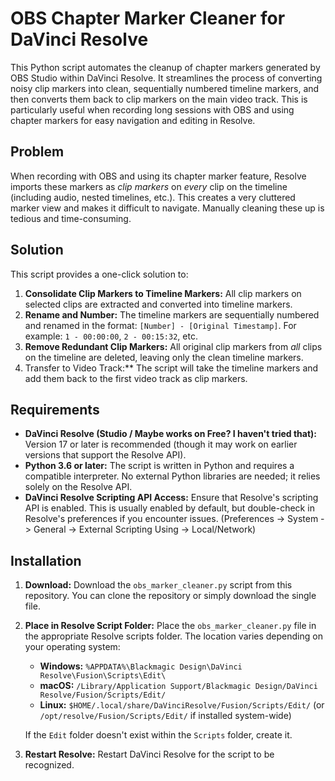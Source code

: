 # OBS Chapter Marker Cleaner for DaVinci Resolve

This Python script automates the cleanup of chapter markers generated by OBS Studio within DaVinci Resolve.  It streamlines the process of converting noisy clip markers into clean, sequentially numbered timeline markers, and then converts them back to clip markers on the main video track.  This is particularly useful when recording long sessions with OBS and using chapter markers for easy navigation and editing in Resolve.

## Problem

When recording with OBS and using its chapter marker feature, Resolve imports these markers as *clip markers* on *every* clip on the timeline (including audio, nested timelines, etc.).  This creates a very cluttered marker view and makes it difficult to navigate.  Manually cleaning these up is tedious and time-consuming.

## Solution

This script provides a one-click solution to:

1.  **Consolidate Clip Markers to Timeline Markers:**  All clip markers on selected clips are extracted and converted into timeline markers.
2.  **Rename and Number:** The timeline markers are sequentially numbered and renamed in the format:  `[Number] - [Original Timestamp]`.  For example: `1 - 00:00:00`, `2 - 00:15:32`, etc.
3.  **Remove Redundant Clip Markers:** All original clip markers from *all* clips on the timeline are deleted, leaving only the clean timeline markers.
4. Transfer to Video Track:** The script will take the timeline markers and add them back to the first video track as clip markers.

## Requirements

*   **DaVinci Resolve (Studio / Maybe works on Free? I haven't tried that):** Version 17 or later is recommended (though it may work on earlier versions that support the Resolve API).
*   **Python 3.6 or later:**  The script is written in Python and requires a compatible interpreter.  No external Python libraries are needed; it relies solely on the Resolve API.
*  **DaVinci Resolve Scripting API Access:** Ensure that Resolve's scripting API is enabled. This is usually enabled by default, but double-check in Resolve's preferences if you encounter issues.  (Preferences -> System -> General -> External Scripting Using -> Local/Network)

## Installation

1.  **Download:** Download the `obs_marker_cleaner.py` script from this repository.  You can clone the repository or simply download the single file.
2.  **Place in Resolve Script Folder:**  Place the `obs_marker_cleaner.py` file in the appropriate Resolve scripts folder.  The location varies depending on your operating system:

    *   **Windows:** `%APPDATA%\Blackmagic Design\DaVinci Resolve\Fusion\Scripts\Edit\`
    *   **macOS:** `/Library/Application Support/Blackmagic Design/DaVinci Resolve/Fusion/Scripts/Edit/`
    *   **Linux:** `$HOME/.local/share/DaVinciResolve/Fusion/Scripts/Edit/`  (or `/opt/resolve/Fusion/Scripts/Edit/` if installed system-wide)

    If the `Edit` folder doesn't exist within the `Scripts` folder, create it.
3. **Restart Resolve:** Restart DaVinci Resolve for the script to be recognized.
